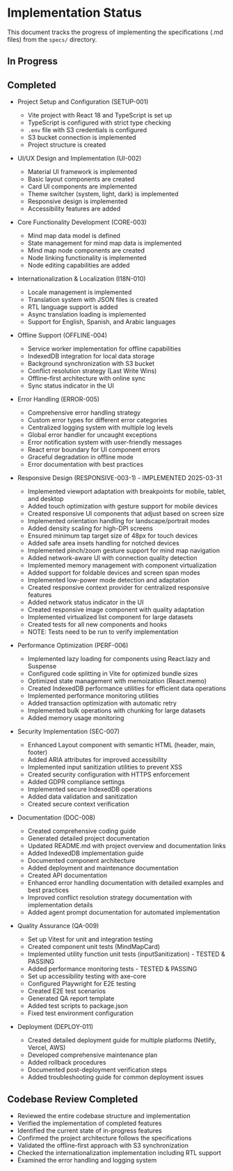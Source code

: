 # Implementation Status

This document tracks the progress of implementing the specifications (.md files) from the `specs/` directory.

## In Progress


## Completed
- Project Setup and Configuration (SETUP-001)
  - Vite project with React 18 and TypeScript is set up
  - TypeScript is configured with strict type checking
  - `.env` file with S3 credentials is configured
  - S3 bucket connection is implemented
  - Project structure is created

- UI/UX Design and Implementation (UI-002)
  - Material UI framework is implemented
  - Basic layout components are created
  - Card UI components are implemented
  - Theme switcher (system, light, dark) is implemented
  - Responsive design is implemented
  - Accessibility features are added

- Core Functionality Development (CORE-003)
  - Mind map data model is defined
  - State management for mind map data is implemented
  - Mind map node components are created
  - Node linking functionality is implemented
  - Node editing capabilities are added

- Internationalization & Localization (I18N-010)
  - Locale management is implemented
  - Translation system with JSON files is created
  - RTL language support is added
  - Async translation loading is implemented
  - Support for English, Spanish, and Arabic languages

- Offline Support (OFFLINE-004)
  - Service worker implementation for offline capabilities
  - IndexedDB integration for local data storage
  - Background synchronization with S3 bucket
  - Conflict resolution strategy (Last Write Wins)
  - Offline-first architecture with online sync
  - Sync status indicator in the UI

- Error Handling (ERROR-005)
  - Comprehensive error handling strategy
  - Custom error types for different error categories
  - Centralized logging system with multiple log levels
  - Global error handler for uncaught exceptions
  - Error notification system with user-friendly messages
  - React error boundary for UI component errors
  - Graceful degradation in offline mode
  - Error documentation with best practices

- Responsive Design (RESPONSIVE-003-1) - IMPLEMENTED 2025-03-31
  - Implemented viewport adaptation with breakpoints for mobile, tablet, and desktop
  - Added touch optimization with gesture support for mobile devices
  - Created responsive UI components that adjust based on screen size
  - Implemented orientation handling for landscape/portrait modes
  - Added density scaling for high-DPI screens
  - Ensured minimum tap target size of 48px for touch devices
  - Added safe area insets handling for notched devices
  - Implemented pinch/zoom gesture support for mind map navigation
  - Added network-aware UI with connection quality detection
  - Implemented memory management with component virtualization
  - Added support for foldable devices and screen span modes
  - Implemented low-power mode detection and adaptation
  - Created responsive context provider for centralized responsive features
  - Added network status indicator in the UI
  - Created responsive image component with quality adaptation
  - Implemented virtualized list component for large datasets
  - Created tests for all new components and hooks
  - NOTE: Tests need to be run to verify implementation

- Performance Optimization (PERF-006)
  - Implemented lazy loading for components using React.lazy and Suspense
  - Configured code splitting in Vite for optimized bundle sizes
  - Optimized state management with memoization (React.memo)
  - Created IndexedDB performance utilities for efficient data operations
  - Implemented performance monitoring utilities
  - Added transaction optimization with automatic retry
  - Implemented bulk operations with chunking for large datasets
  - Added memory usage monitoring

- Security Implementation (SEC-007)
  - Enhanced Layout component with semantic HTML (header, main, footer)
  - Added ARIA attributes for improved accessibility
  - Implemented input sanitization utilities to prevent XSS
  - Created security configuration with HTTPS enforcement
  - Added GDPR compliance settings
  - Implemented secure IndexedDB operations
  - Added data validation and sanitization
  - Created secure context verification

- Documentation (DOC-008)
  - Created comprehensive coding guide
  - Generated detailed project documentation
  - Updated README.md with project overview and documentation links
  - Added IndexedDB implementation guide
  - Documented component architecture
  - Added deployment and maintenance documentation
  - Created API documentation
  - Enhanced error handling documentation with detailed examples and best practices
  - Improved conflict resolution strategy documentation with implementation details
  - Added agent prompt documentation for automated implementation

- Quality Assurance (QA-009)
  - Set up Vitest for unit and integration testing
  - Created component unit tests (MindMapCard)
  - Implemented utility function unit tests (inputSanitization) - TESTED & PASSING
  - Added performance monitoring tests - TESTED & PASSING
  - Set up accessibility testing with axe-core
  - Configured Playwright for E2E testing
  - Created E2E test scenarios
  - Generated QA report template
  - Added test scripts to package.json
  - Fixed test environment configuration

- Deployment (DEPLOY-011)
  - Created detailed deployment guide for multiple platforms (Netlify, Vercel, AWS)
  - Developed comprehensive maintenance plan
  - Added rollback procedures
  - Documented post-deployment verification steps
  - Added troubleshooting guide for common deployment issues

## Codebase Review Completed
- Reviewed the entire codebase structure and implementation
- Verified the implementation of completed features
- Identified the current state of in-progress features
- Confirmed the project architecture follows the specifications
- Validated the offline-first approach with S3 synchronization
- Checked the internationalization implementation including RTL support
- Examined the error handling and logging system
